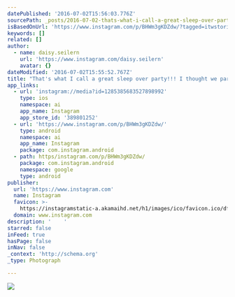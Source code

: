 ```yaml
---
datePublished: '2016-07-02T15:56:03.776Z'
sourcePath: _posts/2016-07-02-thats-what-i-call-a-great-sleep-over-party-i-thought-we.md
isBasedOnUrl: 'https://www.instagram.com/p/BHWm3gKDZdw/?tagged=itwstories'
keywords: []
related: []
author:
  - name: daisy.seilern
    url: 'https://www.instagram.com/daisy.seilern'
    avatar: {}
dateModified: '2016-07-02T15:55:52.767Z'
title: "That's what I call a great sleep over party!!! I thought we parents had a fun night out, but the kids seem to have had even more party \uD83D\uDE02\uD83D\uDE02\uD83D\uDE02 "
app_links:
  - url: 'instagram://media?id=1285385683527898992'
    type: ios
    namespace: ai
    app_name: Instagram
    app_store_id: '389801252'
  - url: 'https://www.instagram.com/p/BHWm3gKDZdw/'
    type: android
    namespace: ai
    app_name: Instagram
    package: com.instagram.android
  - path: https/instagram.com/p/BHWm3gKDZdw/
    package: com.instagram.android
    namespace: google
    type: android
publisher:
  url: 'https://www.instagram.com'
  name: Instagram
  favicon: >-
    https://instagramstatic-a.akamaihd.net/h1/images/ico/favicon.ico/dfa85bb1fd63.ico
  domain: www.instagram.com
description: '    '
starred: false
inFeed: true
hasPage: false
inNav: false
_context: 'http://schema.org'
_type: Photograph

---
```

![    ](https://imgflo.herokuapp.com/graph/vahj1ThiexotieMo/96feb39e5d4e156dfd36e571d04c55cb/croprotate.jpg?cropheight=640&cropwidth=495&degrees=0&input=https%3A%2F%2Fscontent.cdninstagram.com%2Ft51.2885-15%2Fs640x640%2Fsh0.08%2Fe35%2F13584220_283071292046393_1815128764_n.jpg%3Fig_cache_key%3DMTI4NTM4NTY4MzUyNzg5ODk5Mg%253D%253D.2&x=73&y=0)